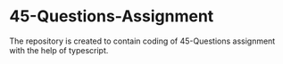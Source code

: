 # 45-Questions-Assignment
The repository is created to contain coding of 45-Questions assignment with the help of typescript.

